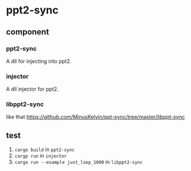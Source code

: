 # ppt2-sync

## component

### ppt2-sync

A dll for injecting into ppt2.

### injector

A dll injector for ppt2.

### libppt2-sync

like that https://github.com/MinusKelvin/ppt-sync/tree/master/libppt-sync

## test

1. `cargo build` in `ppt2-sync`
1. `cargp run` in `injector`
1. `cargo run --example just_loop_1000` in `libppt2-sync`